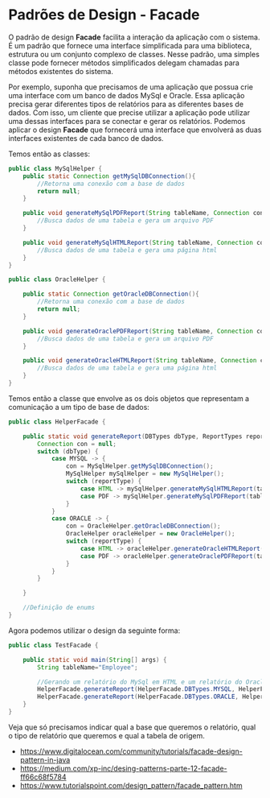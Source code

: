 # Padrões de Design - Facade

O padrão de design **Facade** facilita a interação da aplicação com o sistema. É um
padrão que fornece uma interface simplificada para uma biblioteca, estrutura ou
um conjunto complexo de classes. Nesse padrão, uma simples classe pode fornecer
métodos simplificados delegam chamadas para métodos existentes do sistema.

Por exemplo, suponha que precisamos de uma aplicação que possua crie uma interface
com um banco de dados MySql e Oracle. Essa aplicação precisa gerar diferentes tipos de
relatórios para as diferentes bases de dados. Com isso, um cliente que precise utilizar
a aplicação pode utilizar uma dessas interfaces para se conectar e gerar os relatórios.
Podemos aplicar o design **Facade** que fornecerá uma interface que envolverá as duas
interfaces existentes de cada banco de dados.

Temos então as classes:

```java
public class MySqlHelper {
    public static Connection getMySqlDBConnection(){
        //Retorna uma conexão com a base de dados
        return null;
    }

    public void generateMySqlPDFReport(String tableName, Connection connection){
        //Busca dados de uma tabela e gera um arquivo PDF
    }

    public void generateMySqlHTMLReport(String tableName, Connection connection){
        //Busca dados de uma tabela e gera uma página html
    }
}

public class OracleHelper {

    public static Connection getOracleDBConnection(){
        //Retorna uma conexão com a base de dados
        return null;
    }

    public void generateOraclePDFReport(String tableName, Connection connection){
        //Busca dados de uma tabela e gera um arquivo PDF
    }

    public void generateOracleHTMLReport(String tableName, Connection connection){
        //Busca dados de uma tabela e gera uma página html
    }
}
```
Temos então a classe que envolve as os dois objetos que representam a comunicação a
um tipo de base de dados:

```java
public class HelperFacade {

    public static void generateReport(DBTypes dbType, ReportTypes reportType, String tableName){
        Connection con = null;
        switch (dbType) {
            case MYSQL -> {
                con = MySqlHelper.getMySqlDBConnection();
                MySqlHelper mySqlHelper = new MySqlHelper();
                switch (reportType) {
                    case HTML -> mySqlHelper.generateMySqlHTMLReport(tableName, con);
                    case PDF -> mySqlHelper.generateMySqlPDFReport(tableName, con);
                }
            }
            case ORACLE -> {
                con = OracleHelper.getOracleDBConnection();
                OracleHelper oracleHelper = new OracleHelper();
                switch (reportType) {
                    case HTML -> oracleHelper.generateOracleHTMLReport(tableName, con);
                    case PDF -> oracleHelper.generateOraclePDFReport(tableName, con);
                }
            }
        }

    }

    //Definição de enums
}
```
Agora podemos utilizar o design da seguinte forma:

```java
public class TestFacade {

    public static void main(String[] args) {
        String tableName="Employee";

        //Gerando um relatório do MySql em HTML e um relatório do Oracle em PDF utilizando o design Facade
        HelperFacade.generateReport(HelperFacade.DBTypes.MYSQL, HelperFacade.ReportTypes.HTML, tableName);
        HelperFacade.generateReport(HelperFacade.DBTypes.ORACLE, HelperFacade.ReportTypes.PDF, tableName);
    }
}
```
Veja que só precisamos indicar qual a base que queremos o relatório, qual o tipo de relatório
que queremos e qual a tabela de origem.

- https://www.digitalocean.com/community/tutorials/facade-design-pattern-in-java
- https://medium.com/xp-inc/desing-patterns-parte-12-facade-ff66c68f5784
- https://www.tutorialspoint.com/design_pattern/facade_pattern.htm


